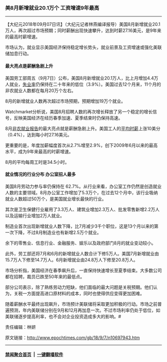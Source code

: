 ### 美8月新增就业20.1万个 工资增速9年最高
------------------------

<p>【大纪元2018年09月07日讯】（大纪元记者林燕编译报导）美国8月新增就业20.1万人，再次超过市场预期；同时薪酬出现快速攀升，达到时薪27.16美元，是9年来的最高时薪增速。</p>
<p>市场认为，就业显示美国经济保持稳定增长势头，就业前景及工资增速或强化美联储加息行动。</p>
<h4>最大亮点是薪酬急剧上升</h4>
<p>美国劳工部周五（9月7日）公布，美国8月新增就业20.1万人，比上月增加4.4万人就业，<a href="http://www.epochtimes.com/gb/tag/%E5%A4%B1%E4%B8%9A%E7%8E%87.html">失业率</a>仍保持在二十年来的低位（3.9%）。美国过去12个月来，11个月的非农就业人数都在每月20万个左右。</p>
<p>8月的新增就业人数再次超过市场预期，预期增加19万个就业。</p>
<p>Watchmarket分析说，美国8月招聘人数的再次增长释放了另一个稳定的增长信号，反映美国经济在经历春季加速、夏季结束时仍保持高速。</p>
<p>8月<a href="http://www.epochtimes.com/gb/tag/%E9%9D%9E%E5%86%9C%E5%B0%B1%E4%B8%9A%E6%8A%A5%E5%91%8A.html">非农就业报告</a>的最大亮点就是薪酬急剧上升。美国工人的<a href="http://www.epochtimes.com/gb/tag/%E5%B9%B3%E5%9D%87%E6%97%B6%E8%96%AA.html">平均时薪</a>上涨10美分（0.4%），达到每小时27.16美元。</p>
<p>更重要的是，年度加薪幅度首次从2.7%增至2.9%，创下2009年6月以来的最高水平，成为9年来最高的时薪增速。</p>
<p>8月的平均每周工时是34.5小时。</p>
<h4>就业情况的行业分布 办公室招人最多</h4>
<p>美国8月劳动力参与率仍保持在 62.7%。从行业来看，办公室工作仍然是创造就业人数的主要领域。8月办公室工作增加了5.3万个，在过去12个月中，该行业吸纳就业人数超过50万个，是美国就业增长最快的行业。</p>
<p>其次是卫生保健行业雇用了3.3万人、建筑业增加2.3万人、批发零售新增2.2万人以及运输行业增加2万人就业。</p>
<p>制造业首次出现新增就业人数下降，比7月减少3千个职位，这是13个月以来的第一次下降，不过8月制造业也有新增2.5万个就业。</p>
<p>余下的零售业、信息行业、金融服务、娱乐以及政府部门8月的就业变动较小。</p>
<p>此外，劳工部还将7月和6月的新增就业人数合计下修5万人。美国7月新增就业由15.7万人下修至14.7万人。6月新增就业由24.8万人下修至20.8万人。</p>
<p>市场分析指，美国经济在春季飙升后，一直保持快速增长至夏季结束。大多数公司都在招聘，裁员已跌至50年来的最低点。</p>
<p>部分公司表示，除了熟练劳动力短缺，他们面临的最大问题是关税预期。他们认为，关税一方面提高进口原材料的成本，同时也使得供应变得更加困难。</p>
<p>随着薪酬水平最终出现飙升，市场预计美联储将采取更加积极的行动。市场之前普遍预测，年内美联储分别在9月和12月再加息一次。不过市场利率仍处于低位，如美联储逐步提高利率，也不会对企业投资造成多大的影响。#</p>
<p>责任编辑：林妍</p>

原文链接：http://www.epochtimes.com/gb/18/9/7/n10697943.htm


------------------------
#### [禁闻聚合首页](https://github.com/gfw-breaker/banned-news/blob/master/README.md) &nbsp;|&nbsp;  [一键翻墙软件](https://github.com/gfw-breaker/nogfw/blob/master/README.md)